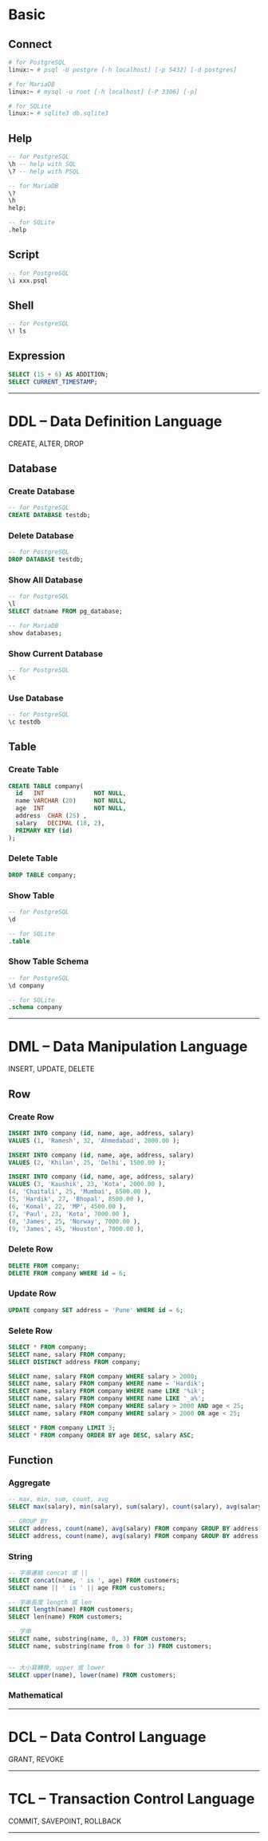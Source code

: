 # Basic

## Connect

```bash
# for PostgreSQL
linux:~ # psql -U postgre [-h localhost] [-p 5432] [-d postgres]

# for MariaDB
linux:~ # mysql -u root [-h localhost] [-P 3306] [-p]

# for SQLite
linux:~ # sqlite3 db.sqlite3
```


## Help

```sql
-- for PostgreSQL
\h -- help with SQL
\? -- help with PSQL

-- for MariaDB
\?
\h
help;

-- for SQLite
.help
```


## Script

```sql
-- for PostgreSQL
\i xxx.psql
```


## Shell

```sql
-- for PostgreSQL
\! ls
```

## Expression

```sql
SELECT (15 + 6) AS ADDITION;
SELECT CURRENT_TIMESTAMP;
```


---

# DDL – Data Definition Language

CREATE, ALTER, DROP


## Database


### Create Database

```sql
-- for PostgreSQL
CREATE DATABASE testdb;
```


### Delete Database

```sql
-- for PostgreSQL
DROP DATABASE testdb;
```


### Show All Database

```sql
-- for PostgreSQL
\l
SELECT datname FROM pg_database;

-- for MariaDB
show databases;
```


### Show Current Database

```sql
-- for PostgreSQL
\c
```


### Use Database

```sql
-- for PostgreSQL
\c testdb
```


## Table


### Create Table

```sql
CREATE TABLE company(
  id   INT              NOT NULL,
  name VARCHAR (20)     NOT NULL,
  age  INT              NOT NULL,
  address  CHAR (25) ,
  salary   DECIMAL (18, 2),       
  PRIMARY KEY (id)
);
```

### Delete Table

```sql
DROP TABLE company;
```

### Show Table

```sql
-- for PostgreSQL
\d

-- for SQLite
.table
```

### Show Table Schema

```sql
-- for PostgreSQL
\d company

-- for SQLite
.schema company
```


---

# DML – Data Manipulation Language

INSERT, UPDATE, DELETE

## Row


### Create Row

```sql
INSERT INTO company (id, name, age, address, salary)
VALUES (1, 'Ramesh', 32, 'Ahmedabad', 2000.00 );

INSERT INTO company (id, name, age, address, salary)
VALUES (2, 'Khilan', 25, 'Delhi', 1500.00 );

INSERT INTO company (id, name, age, address, salary)
VALUES (3, 'Kaushik', 23, 'Kota', 2000.00 ),
(4, 'Chaitali', 25, 'Mumbai', 6500.00 ),
(5, 'Hardik', 27, 'Bhopal', 8500.00 ),
(6, 'Komal', 22, 'MP', 4500.00 ),
(7, 'Paul', 23, 'Kota', 7000.00 ),
(8, 'James', 25, 'Norway', 7000.00 ),
(9, 'James', 45, 'Houston', 7000.00 ),
```

### Delete Row

```sql
DELETE FROM company;
DELETE FROM company WHERE id = 6;
```

### Update Row

```sql
UPDATE company SET address = 'Pune' WHERE id = 6;
```


### Selete Row

```sql
SELECT * FROM company;
SELECT name, salary FROM company;
SELECT DISTINCT address FROM company;

SELECT name, salary FROM company WHERE salary > 2000;
SELECT name, salary FROM company WHERE name = 'Hardik';
SELECT name, salary FROM company WHERE name LIKE '%ik';
SELECT name, salary FROM company WHERE name LIKE '_a%';
SELECT name, salary FROM company WHERE salary > 2000 AND age < 25;
SELECT name, salary FROM company WHERE salary > 2000 OR age < 25;

SELECT * FROM company LIMIT 3;
SELECT * FROM company ORDER BY age DESC, salary ASC;
```


## Function


### Aggregate

```sql
-- max, min, sum, count, avg
SELECT max(salary), min(salary), sum(salary), count(salary), avg(salary) FROM company;

-- GROUP BY
SELECT address, count(name), avg(salary) FROM company GROUP BY address;
SELECT address, count(name), avg(salary) FROM company GROUP BY address HAVING count(name) >= 2;
```

### String

```sql
-- 字串連結 concat 或 ||
SELECT concat(name, ' is ', age) FROM customers;
SELECT name || ' is ' || age FROM customers;

-- 字串長度 length 或 len
SELECT length(name) FROM customers;
SELECT len(name) FROM customers;

-- 字串
SELECT name, substring(name, 0, 3) FROM customers;
SELECT name, substring(name from 0 for 3) FROM customers;


-- 大小寫轉換, upper 或 lower
SELECT upper(name), lower(name) FROM customers;
```

### Mathematical


---

# DCL – Data Control Language

GRANT, REVOKE


---

# TCL – Transaction Control Language

COMMIT, SAVEPOINT, ROLLBACK


----
